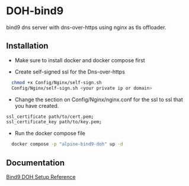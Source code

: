 
# DOH-bind9

bind9 dns server with dns-over-https using nginx as tls offloader. 


## Installation

* Make sure to install docker and docker compose first

* Create self-signed ssl for the Dns-over-https
```bash
  chmod +x Config/Nginx/self-sign.sh
  Config/Nginx/self-sign.sh <your private ip or domain>
```
* Change the section on Config/Nginx/nginx.conf for the ssl to ssl that you have created.
```bash
ssl_certificate path/to/cert.pem;
ssl_certificate_key path/to/key.pem;
``` 
* Run the docker compose file 
```bash
  docker compose -p "alpine-bind9-doh" up -d
```
## Documentation

[Bind9 DOH Setup Reference](https://www.isc.org/blogs/bind-implements-doh-2021)

